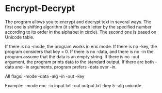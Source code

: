 # Encrypt-Decrypt

The program allows you to encrypt and decrypt text in several ways.
The first one is shifting algorithm (it shifts each letter by the specified number according to its order in the alphabet in circle).
The second one is based on Unicode table.

If there is no -mode, the program works in enc mode.
If there is no -key, the program considers that key = 0.
If there is no -data, and there is no -in the program assume that the data is an empty string.
If there is no -out argument, the program prints data to the standard output.
If there are both -data and -in arguments, program prefers -data over -in.

All flags:
-mode
-data
-alg
-in
-out
-key

Example: -mode enc -in input.txt -out output.txt -key 5 -alg unicode

